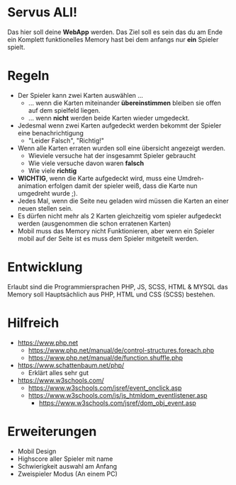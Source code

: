 # Servus ALI!

Das hier soll deine **WebApp** werden. Das Ziel soll es sein das du am Ende ein Komplett funktionelles Memory hast bei dem anfangs nur **ein** Spieler spielt.

# Regeln

- Der Spieler kann zwei Karten auswählen ...
  - ... wenn die Karten miteinander **übereinstimmen** bleiben sie offen auf dem spielfeld liegen.
  - ... wenn **nicht** werden beide Karten wieder umgedeckt.
- Jedesmal wenn zwei Karten aufgedeckt werden bekommt der Spieler eine benachrichtigung
  - "Leider Falsch", "Richtig!"
- Wenn alle Karten erraten wurden soll eine übersicht angezeigt werden.
  - Wieviele versuche hat der insgesammt Spieler gebraucht
  - Wie viele versuche davon waren **falsch**
  - Wie viele **richtig**
- **WICHTIG**, wenn die Karte aufgedeckt wird, muss eine Umdreh-animation erfolgen damit der spieler weiß, dass die Karte nun umgedreht wurde ;).
- Jedes Mal, wenn die Seite neu geladen wird müssen die Karten an einer neuen stellen sein.
- Es dürfen nicht mehr als 2 Karten gleichzeitig vom spieler aufgedeckt werden (ausgenommen die schon erratenen Karten)
- Mobil muss das Memory nicht Funktionieren, aber wenn ein Spieler mobil auf der Seite ist es muss dem Spieler mitgeteilt werden.

# Entwicklung
Erlaubt sind die Programmiersprachen PHP, JS, SCSS, HTML & MYSQL
das Memory soll Hauptsächlich aus PHP, HTML und CSS (SCSS) bestehen.

# Hilfreich
- https://www.php.net
  - https://www.php.net/manual/de/control-structures.foreach.php
  - https://www.php.net/manual/de/function.shuffle.php
- https://www.schattenbaum.net/php/
  - Erklärt alles sehr gut
- https://www.w3schools.com/
  - https://www.w3schools.com/jsref/event_onclick.asp
  - https://www.w3schools.com/js/js_htmldom_eventlistener.asp
    - https://www.w3schools.com/jsref/dom_obj_event.asp

# Erweiterungen
- Mobil Design
- Highscore aller Spieler mit name
- Schwierigkeit auswahl am Anfang
- Zweispieler Modus (An einem PC)